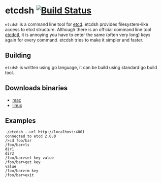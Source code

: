 # etcdsh [![Build Status](https://travis-ci.org/kamilhark/etcdsh.svg?branch=master)](https://travis-ci.org/kamilhark/etcdsh.svg?branch=master)

`etcdsh` is a command line tool for [etcd](https://github.com/coreos/etcd).
etcdsh provides filesystem-like access to etcd structure. 
Although there is an official command line tool [etcdctl](https://github.com/coreos/etcd/tree/master/etcdctl), it is annoying you have to enter the same (often very long) keys again for every command. etcdsh tries to make it simpler and faster.

## Building
`etcdsh` is written using go language, it can be build using standard go build tool. 

## Downloads binaries
 * [mac](https://github.com/kamilhark/etcdsh/releases/download/0.0.1-ALPHA/etcdsh-mac.zip) 
 * [linux](https://github.com/kamilhark/etcdsh/releases/download/0.0.2-ALPHA/etcdsh_mac.tar.gz)

## Examples
<pre>
<code>./etcdsh --url http://localhost:4001</code>
<code>connected to etcd 2.0.0</code>
<code>/>cd foo/bar</code>
<code>/foo/bar>ls</code>
<code>dir1</code>
<code>dir2</code>
<code>/foo/bar>set key value</code>
<code>/foo/bar>get key</code>
<code>value</code>
<code>/foo/bar>rm key</code>
<code>/foo/bar>exit</code>
</pre>

